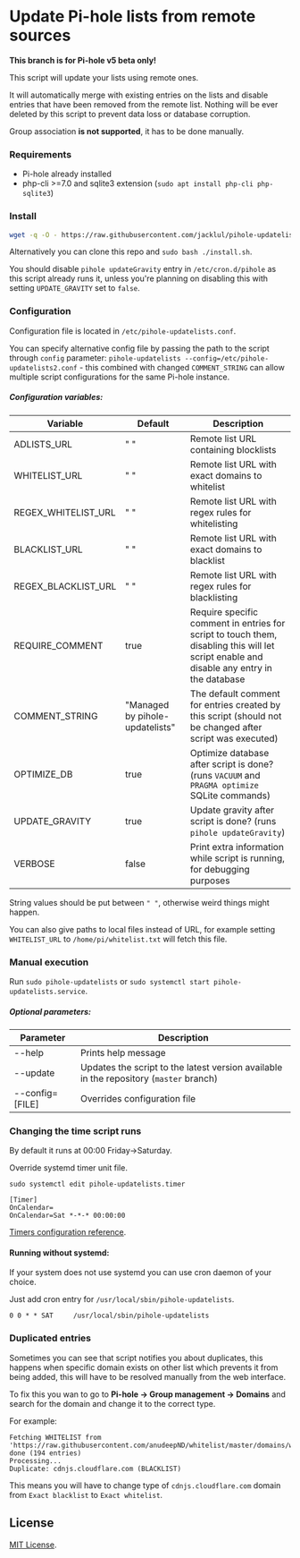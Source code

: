 # Update Pi-hole lists from remote sources

**This branch is for Pi-hole v5 beta only!**

This script will update your lists using remote ones.

It will automatically merge with existing entries on the lists and disable entries that have been removed from the remote list. Nothing will be ever deleted by this script to prevent data loss or database corruption.

Group association __is not supported__, it has to be done manually.

### Requirements

- Pi-hole already installed
- php-cli >=7.0 and sqlite3 extension (`sudo apt install php-cli php-sqlite3`)

### Install

```bash
wget -q -O - https://raw.githubusercontent.com/jacklul/pihole-updatelists/beta/install.sh | sudo bash
```

Alternatively you can clone this repo and `sudo bash ./install.sh`.

You should disable `pihole updateGravity` entry in `/etc/cron.d/pihole` as this script already runs it, unless you're planning on disabling this with setting `UPDATE_GRAVITY` set to `false`.

### Configuration

Configuration file is located in `/etc/pihole-updatelists.conf`.

You can specify alternative config file by passing the path to the script through `config` parameter: `pihole-updatelists --config=/etc/pihole-updatelists2.conf` - this combined with changed `COMMENT_STRING` can allow multiple script configurations for the same Pi-hole instance.

##### Configuration variables:

| Variable | Default | Description |
|----------|---------|-------------|
| ADLISTS_URL | " " | Remote list URL containing blocklists |
| WHITELIST_URL | " " | Remote list URL with exact domains to whitelist |
| REGEX_WHITELIST_URL | " " | Remote list URL with regex rules for whitelisting |
| BLACKLIST_URL | " " | Remote list URL with exact domains to blacklist |
| REGEX_BLACKLIST_URL | " " | Remote list URL with regex rules for blacklisting |
| REQUIRE_COMMENT | true | Require specific comment in entries for script to touch them, disabling this will let script enable and disable any entry in the database |
| COMMENT_STRING | "Managed by pihole-updatelists" | The default comment for entries created by this script (should not be changed after script was executed) |
| OPTIMIZE_DB | true | Optimize database after script is done? (runs `VACUUM` and `PRAGMA optimize` SQLite commands) |
| UPDATE_GRAVITY | true | Update gravity after script is done? (runs `pihole updateGravity`) |
| VERBOSE | false | Print extra information while script is running, for debugging purposes |

String values should be put between `" "`, otherwise weird things might happen.

You can also give paths to local files instead of URL, for example setting `WHITELIST_URL` to `/home/pi/whitelist.txt` will fetch this file.

### Manual execution

Run `sudo pihole-updatelists` or `sudo systemctl start pihole-updatelists.service`.

##### Optional parameters:

| Parameter | Description |
|-----------|-------------|
| --help | Prints help message |
| --update | Updates the script to the latest version available in the repository (`master` branch) |
| --config=[FILE] | Overrides configuration file |

### Changing the time script runs

By default it runs at 00:00 Friday->Saturday.

Override systemd timer unit file.
 
`sudo systemctl edit pihole-updatelists.timer`

```
[Timer]
OnCalendar=
OnCalendar=Sat *-*-* 00:00:00
```

[Timers configuration reference](https://www.freedesktop.org/software/systemd/man/systemd.timer.html).

#### Running without systemd:

If your system does not use systemd you can use cron daemon of your choice.

Just add cron entry for `/usr/local/sbin/pihole-updatelists`.

```
0 0 * * SAT     /usr/local/sbin/pihole-updatelists
```

### Duplicated entries

Sometimes you can see that script notifies you about duplicates, this happens when specific domain exists on other list which prevents it from being added, this will have to be resolved manually from the web interface.

To fix this you wan to go to **Pi-hole -> Group management -> Domains** and search for the domain and change it to the correct type.

For example:

```
Fetching WHITELIST from 'https://raw.githubusercontent.com/anudeepND/whitelist/master/domains/whitelist.txt'... done (194 entries)
Processing...
Duplicate: cdnjs.cloudflare.com (BLACKLIST)
```

This means you will have to change type of `cdnjs.cloudflare.com` domain from `Exact blacklist` to `Exact whitelist`.

## License

[MIT License](/LICENSE).
